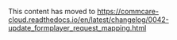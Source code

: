 This content has moved to https://commcare-cloud.readthedocs.io/en/latest/changelog/0042-update_formplayer_request_mapping.html
